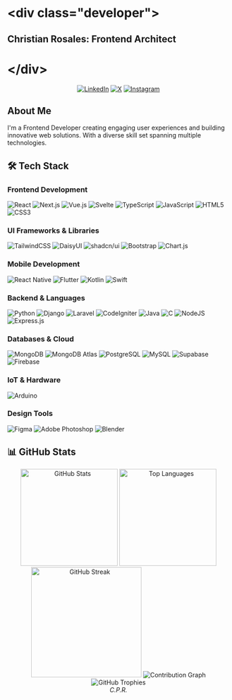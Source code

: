 # &lt;div class="developer"&gt;
## Christian Rosales: Frontend Architect
# &lt;/div&gt;

<div align="center">
  
[![LinkedIn](https://img.shields.io/badge/LinkedIn-0A66C2?style=for-the-badge&logo=linkedin&logoColor=white)](https://www.linkedin.com/in/christian-rosales-0549b9343)
[![X](https://img.shields.io/badge/X-000000?style=for-the-badge&logo=x&logoColor=white)](https://twitter.com/sssipr)
[![Instagram](https://img.shields.io/badge/Instagram-%23E4405F.svg?style=for-the-badge&logo=Instagram&logoColor=white)](https://instagram.com/sssipr)

</div>

## About Me
I'm a Frontend Developer creating engaging user experiences and building innovative web solutions. With a diverse skill set spanning multiple technologies.

## 🛠️ Tech Stack

### Frontend Development
![React](https://img.shields.io/badge/react-%2320232a.svg?style=for-the-badge&logo=react&logoColor=%2361DAFB)
![Next.js](https://img.shields.io/badge/Next.js-000000?style=for-the-badge&logo=next.js&logoColor=white)
![Vue.js](https://img.shields.io/badge/Vue.js-4FC08D?style=for-the-badge&logo=vue.js&logoColor=white)
![Svelte](https://img.shields.io/badge/svelte-%23f1413d.svg?style=for-the-badge&logo=svelte&logoColor=white)
![TypeScript](https://img.shields.io/badge/typescript-%23007ACC.svg?style=for-the-badge&logo=typescript&logoColor=white)
![JavaScript](https://img.shields.io/badge/javascript-%23323330.svg?style=for-the-badge&logo=javascript&logoColor=%23F7DF1E)
![HTML5](https://img.shields.io/badge/html5-%23E34F26.svg?style=for-the-badge&logo=html5&logoColor=white)
![CSS3](https://img.shields.io/badge/css3-%231572B6.svg?style=for-the-badge&logo=css3&logoColor=white)

### UI Frameworks & Libraries
![TailwindCSS](https://img.shields.io/badge/tailwindcss-%2338B2AC.svg?style=for-the-badge&logo=tailwind-css&logoColor=white)
![DaisyUI](https://img.shields.io/badge/daisyUI-5A0EF8?style=for-the-badge&logo=daisyui&logoColor=white)
![shadcn/ui](https://img.shields.io/badge/shadcn/ui-000000?style=for-the-badge&logo=shadcnui&logoColor=white)
![Bootstrap](https://img.shields.io/badge/bootstrap-%238511FA.svg?style=for-the-badge&logo=bootstrap&logoColor=white)
![Chart.js](https://img.shields.io/badge/Chart.js-FF6384?style=for-the-badge&logo=chart.js&logoColor=white)

### Mobile Development
![React Native](https://img.shields.io/badge/react_native-%2320232a.svg?style=for-the-badge&logo=react&logoColor=%2361DAFB)
![Flutter](https://img.shields.io/badge/Flutter-%2302569B.svg?style=for-the-badge&logo=Flutter&logoColor=white)
![Kotlin](https://img.shields.io/badge/kotlin-%237F52FF.svg?style=for-the-badge&logo=kotlin&logoColor=white)
![Swift](https://img.shields.io/badge/swift-F54A2A?style=for-the-badge&logo=swift&logoColor=white)

### Backend & Languages
![Python](https://img.shields.io/badge/python-3670A0?style=for-the-badge&logo=python&logoColor=ffdd54)
![Django](https://img.shields.io/badge/django-%23092E20.svg?style=for-the-badge&logo=django&logoColor=white)
![Laravel](https://img.shields.io/badge/laravel-%23FF2D20.svg?style=for-the-badge&logo=laravel&logoColor=white)
![CodeIgniter](https://img.shields.io/badge/CodeIgniter-%23EF4223.svg?style=for-the-badge&logo=codeIgniter&logoColor=white)
![Java](https://img.shields.io/badge/java-%23ED8B00.svg?style=for-the-badge&logo=openjdk&logoColor=white)
![C](https://img.shields.io/badge/c-%2300599C.svg?style=for-the-badge&logo=c&logoColor=white)
![NodeJS](https://img.shields.io/badge/node.js-6DA55F?style=for-the-badge&logo=node.js&logoColor=white)
![Express.js](https://img.shields.io/badge/express.js-%23404d59.svg?style=for-the-badge&logo=express&logoColor=%2361DAFB)

### Databases & Cloud
![MongoDB](https://img.shields.io/badge/MongoDB-%234ea94b.svg?style=for-the-badge&logo=mongodb&logoColor=white)
![MongoDB Atlas](https://img.shields.io/badge/MongoDB%20Atlas-%234ea94b.svg?style=for-the-badge&logo=mongodb&logoColor=white)
![PostgreSQL](https://img.shields.io/badge/postgres-%23316192.svg?style=for-the-badge&logo=postgresql&logoColor=white)
![MySQL](https://img.shields.io/badge/mysql-%2300f.svg?style=for-the-badge&logo=mysql&logoColor=white)
![Supabase](https://img.shields.io/badge/Supabase-3ECF8E?style=for-the-badge&logo=supabase&logoColor=white)
![Firebase](https://img.shields.io/badge/firebase-%23039BE5.svg?style=for-the-badge&logo=firebase)

### IoT & Hardware
![Arduino](https://img.shields.io/badge/Arduino-00979D?style=for-the-badge&logo=Arduino&logoColor=white)

### Design Tools
![Figma](https://img.shields.io/badge/figma-%23F24E1E.svg?style=for-the-badge&logo=figma&logoColor=white)
![Adobe Photoshop](https://img.shields.io/badge/adobe%20photoshop-%2331A8FF.svg?style=for-the-badge&logo=adobe%20photoshop&logoColor=white)
![Blender](https://img.shields.io/badge/blender-%23F5792A.svg?style=for-the-badge&logo=blender&logoColor=white)

## 📊 GitHub Stats

<div align="center">
  <!-- GitHub Stats Card -->
  <img height="220" src="https://github-readme-stats-cpr.vercel.app/api?username=cpr03&show_icons=true&theme=tokyonight&hide_border=true&border_radius=10&include_all_commits=true" alt="GitHub Stats" />
  <!-- Most Used Languages -->
  <img height="220" src="https://github-readme-stats-cpr.vercel.app/api/top-langs/?username=cpr03&layout=compact&theme=tokyonight&hide_border=true&border_radius=10&langs_count=15&hide=java,css" alt="Top Languages" />
  <!-- GitHub Streak Stats -->
  <img height="250" src="https://github-readme-streak-stats.herokuapp.com/?user=cpr03&theme=tokyonight&hide_border=true&border_radius=10&count_private=true" alt="GitHub Streak" />
  <!-- GitHub Activity Graph -->
  <img src="https://github-readme-activity-graph.vercel.app/graph?username=cpr03&theme=react-dark&hide_border=true&radius=10&custom_title=Contribution%20Graph%20(Including%20Private%20Contributions)" alt="Contribution Graph" />
  <!-- GitHub Trophies -->
  <img src="https://github-profile-trophy-cpr.vercel.app/?username=cpr03&row=10&column=5&theme=discord&no-frame=true&column=7&margin-w=5&margin-h=5" alt="GitHub Trophies" />
</div>


<div align="center">
  <i>C.P.R.</i>
</div>
